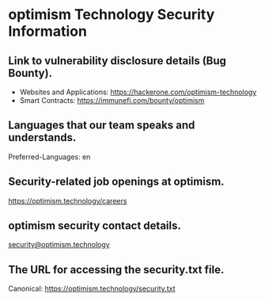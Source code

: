 # optimism Technology Security Information

## Link to vulnerability disclosure details (Bug Bounty).
- Websites and Applications: https://hackerone.com/optimism-technology
- Smart Contracts: https://immunefi.com/bounty/optimism

## Languages that our team speaks and understands.
Preferred-Languages: en

## Security-related job openings at optimism.
https://optimism.technology/careers

## optimism security contact details.
security@optimism.technology

## The URL for accessing the security.txt file.
Canonical: https://optimism.technology/security.txt
